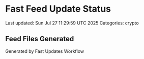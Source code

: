 # Fast Feed Update Status
Last updated: Sun Jul 27 11:29:59 UTC 2025
Categories: crypto

## Feed Files Generated

Generated by Fast Updates Workflow
